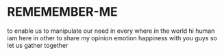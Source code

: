 # REMEMEMBER-ME
to enable us to manipulate our need in every where in the world
hi human
iam here in other to share my opinion
emotion
happiness
with you guys
so let us gather together
